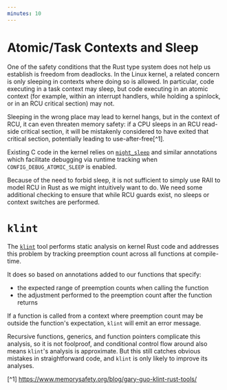 ```yaml
---
minutes: 10
---
```


# Atomic/Task Contexts and Sleep

One of the safety conditions that the Rust type system does not help us establish is freedom from deadlocks.
In the Linux kernel, a related concern is only sleeping in contexts where doing so is allowed.
In particular, code executing in a task context may sleep, but code executing in an atomic context
(for example, within an interrupt handlers, while holding a spinlock, or in an RCU critical section)
may not.

Sleeping in the wrong place may lead to kernel hangs, but in the context of RCU,
it can even threaten memory safety:
if a CPU sleeps in an RCU read-side critical section, it will be mistakenly considered to have exited that critical section,
potentially leading to use-after-free[^1].

Existing C code in the kernel relies on [`might_sleep`](https://elixir.bootlin.com/linux/v6.12.6/source/include/linux/kernel.h#L93)
and similar annotations which facilitate debugging via runtime tracking when `CONFIG_DEBUG_ATOMIC_SLEEP` is enabled.

Because of the need to forbid sleep, it is not sufficient to simply use RAII to model RCU in Rust
as we might intuitively want to do.
We need some additional checking to ensure that while RCU guards exist, no sleeps or context switches
are performed.

# `klint`

The [`klint`](https://rust-for-linux.com/klint) tool performs static analysis on kernel Rust code
and addresses this problem by tracking preemption count across all functions at compile-time.

It does so based on annotations added to our functions that specify:
- the expected range of preemption counts when calling the function
- the adjustment performed to the preemption count after the function returns

If a function is called from a context where preemption count may be outside the function's expectation,
`klint` will emit an error message.

Recursive functions, generics, and function pointers complicate this analysis, so it is not foolproof,
and conditional control flow around also means `klint`'s analysis is approximate.
But this still catches obvious mistakes in straightforward code,
and `klint` is only likely to improve its analyses.

[^1] <https://www.memorysafety.org/blog/gary-guo-klint-rust-tools/>
